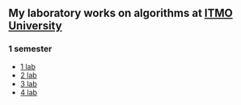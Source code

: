 ## My laboratory works on algorithms at [ITMO University](https://itmo.ru)

### 1 semester
* [1 lab](1sem/1lab)
* [2 lab](1sem/2lab)
* [3 lab](1sem/3lab)
* [4 lab](1sem/4lab)